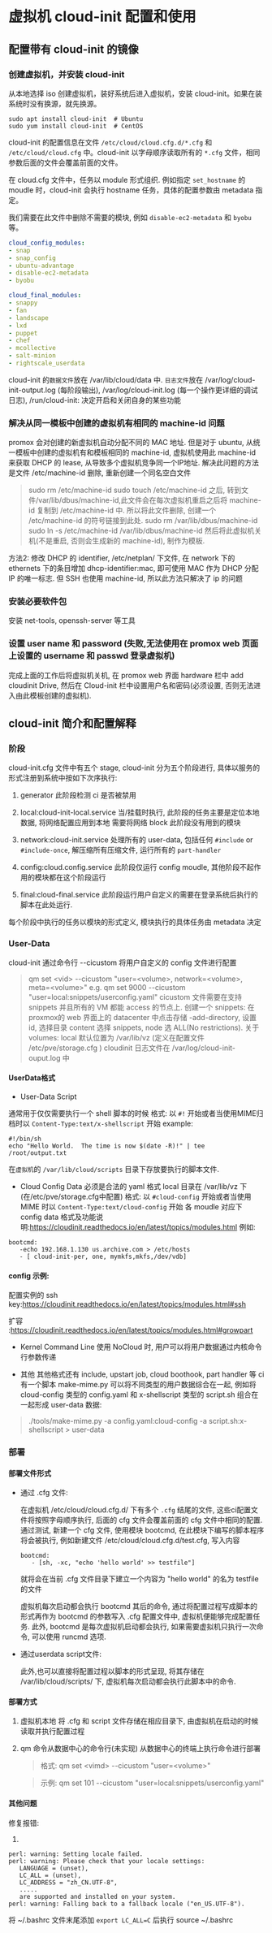 # 虚拟机 cloud-init 配置和使用

## 配置带有 cloud-init 的镜像

### 创建虚拟机，并安装 cloud-init

从本地选择 iso 创建虚拟机，装好系统后进入虚拟机，安装 cloud-init。如果在装系统时没有换源，就先换源。

```shell
sudo apt install cloud-init  # Ubuntu
sudo yum install cloud-init  # CentOS
```

cloud-init 的配置信息在文件 `/etc/cloud/cloud.cfg.d/*.cfg` 和 `/etc/cloud/cloud.cfg` 中。cloud-init 以字母顺序读取所有的 `*.cfg` 文件，相同参数后面的文件会覆盖前面的文件。

在 cloud.cfg 文件中，任务以 module 形式组织. 例如指定 `set_hostname` 的 moudle 时，cloud-init 会执行 hostname 任务，具体的配置参数由 metadata 指定。

我们需要在此文件中删除不需要的模块, 例如 `disable-ec2-metadata` 和 `byobu` 等。 

```yaml
cloud_config_modules:
- snap
- snap_config
- ubuntu-advantage
- disable-ec2-metadata
- byobu

cloud_final_modules:
- snappy
- fan
- landscape
- lxd
- puppet
- chef
- mcollective
- salt-minion
- rightscale_userdata
```

cloud-init 的`数据文件`放在 /var/lib/cloud/data 中. 
`日志文件`放在 /var/log/cloud-init-output.log (每阶段输出), 
/var/log/cloud-init.log (每一个操作更详细的调试日志), 
/run/cloud-init: 决定开启和关闭自身的某些功能
### 解决从同一模板中创建的虚拟机有相同的 machine-id 问题
promox 会对创建的新虚拟机自动分配不同的 MAC 地址. 
但是对于 ubuntu, 从统一模板中创建的虚拟机有和模板相同的 machine-id, 虚拟机使用此 machine-id 来获取 DHCP 的 lease, 从导致多个虚拟机竞争同一个IP地址.
解决此问题的方法是文件 /etc/machine-id 删除, 重新创建一个同名空白文件
> sudo rm /etc/machine-id
> sudo touch /etc/machine-id
之后, 转到文件/var/lib/dbus/machine-id,此文件会在每次虚拟机重启之后将 machine-id 复制到 /etc/machine-id 中. 
所以将此文件删除, 创建一个 /etc/machine-id 的符号链接到此处. 
> sudo rm /var/lib/dbus/machine-id
> sudo ln -s /etc/machine-id /var/lib/dbus/machine-id
然后将此虚拟机关机(不是重启, 否则会生成新的 machine-id), 制作为模板. 

方法2: 
修改 DHCP 的 identifier, /etc/netplan/ 下文件, 在 network 下的 ethernets 下的条目增加 dhcp-identifier:mac, 即可使用 MAC 作为 DHCP 分配 IP 的唯一标志.
但 SSH 也使用 machine-id, 所以此方法只解决了 ip 的问题

### 安装必要软件包
安装 net-tools, openssh-server 等工具

### 设置 user name 和 password (失败,无法使用在 promox web 页面上设置的 username 和 passwd 登录虚拟机)
完成上面的工作后将虚拟机关机, 在 promox web 界面 hardware 栏中 add cloudinit Drive, 然后在 Cloud-init 栏中设置用户名和密码(必须设置, 否则无法进入由此模板创建的虚拟机). 

## cloud-init 简介和配置解释
### 阶段
cloud-init.cfg 文件中有五个 stage, cloud-init 分为五个阶段进行, 具体以服务的形式注册到系统中按如下次序执行:
1. generator
   此阶段检测 ci 是否被禁用

2. local:cloud-init-local.service 
   当/挂载时执行, 此阶段的任务主要是定位本地数据, 将网络配置应用到本地
   需要将网络 block
   此阶段没有用到的模块

3. network:cloud-init.service
   处理所有的 user-data, 包括任何 `#include` or `#include-once`, 解压缩所有压缩文件, 运行所有的 `part-handler`

4. config:cloud.config.service
   此阶段仅运行 config moudle, 其他阶段不起作用的模块都在这个阶段运行

5. final:cloud-final.service
   此阶段运行用户自定义的需要在登录系统后执行的脚本在此处运行. 

每个阶段中执行的任务以模块的形式定义, 模块执行的具体任务由 metadata 决定

### User-Data
cloud-init 通过命令行 --cicustom 将用户自定义的 config 文件进行配置 
> qm set \<vid\> --cicustom "user=\<volume\>, network=\<volume\>, meta=\<volume\>" 
> e.g. qm set 9000 --cicustom "user=local:snippets/userconfig.yaml" 
cicustom 文件需要在支持 snippets 并且所有的 VM 都能 access 的节点上. 
创建一个 snippets: 在proxmox的 web 界面上的 datacenter 中点击存储 -add-directory, 设置 id, 选择目录 content 选择 snippets, node 选 ALL(No restrictions). 
关于 volumes: 
local 默认位置为 /var/lib/vz (定义在配置文件 /etc/pve/storage.cfg ) 
cloudinit 日志文件在 /var/log/cloud-init-ouput.log 中 

#### UserData格式
* User-Data Script

通常用于仅仅需要执行一个 shell 脚本的时候 
格式: 以 `#!` 开始或者当使用MIME归档时以 `Content-Type:text/x-shellscript` 开始
example:
```shell
#!/bin/sh
echo "Hello World.  The time is now $(date -R)!" | tee /root/output.txt
```

在`虚拟机`的 `/var/lib/cloud/scripts` 目录下存放要执行的脚本文件.

* Cloud Config Data
必须是合法的 yaml 格式
local 目录在 /var/lib/vz 下(在/etc/pve/storage.cfg中配置)
格式: 以 `#cloud-config` 开始或者当使用 MIME 时以 `Content-Type:text/cloud-config` 开始
各 moudle 对应下 config data 格式及功能说明:https://cloudinit.readthedocs.io/en/latest/topics/modules.html
例如:
```script
bootcmd:
   -echo 192.168.1.130 us.archive.com > /etc/hosts
   - [ cloud-init-per, one, mymkfs,mkfs,/dev/vdb]
```

#### config 示例:

配置实例的 ssh key:https://cloudinit.readthedocs.io/en/latest/topics/modules.html#ssh

扩容 :https://cloudinit.readthedocs.io/en/latest/topics/modules.html#growpart

* Kernel Command Line
使用 NoCloud 时, 用户可以将用户数据通过内核命令行参数传递

* 其他
其他格式还有 include, upstart job, cloud boothook, part handler 等
ci 有一个脚本 make-mime.py 可以将不同类型的用户数据综合在一起, 例如将 cloud-config 类型的 config.yaml 和 x-shellscript 类型的 script.sh 组合在一起形成 user-data 数据:
> ./tools/make-mime.py -a config.yaml:cloud-config -a script.sh:x-shellscript > user-data

### 部署
#### 部署文件形式
* 通过 .cfg 文件:

   在虚拟机 /etc/cloud/cloud.cfg.d/ 下有多个 `.cfg` 结尾的文件, 这些ci配置文件将按照字母顺序执行, 后面的 cfg 文件会覆盖前面的 cfg 文件中相同的配置.
   通过测试, 新建一个 cfg 文件, 使用模块 bootcmd, 在此模块下编写的脚本程序将会被执行, 例如新建文件 /etc/cloud/cloud.cfg.d/test.cfg, 写入内容
   ```script
   bootcmd:
      - [sh, -xc, "echo 'hello world' >> testfile"]
   ```
   就将会在当前 .cfg 文件目录下建立一个内容为 "hello world" 的名为 testfile 的文件

   虚拟机每次启动都会执行 bootcmd 其后的命令, 通过将配置过程写成脚本的形式再作为 bootcmd 的参数写入 .cfg 配置文件中, 虚拟机便能够完成配置任务.
   此外, bootcmd 是每次虚拟机启动都会执行, 如果需要虚拟机只执行一次命令, 可以使用 runcmd 选项.

* 通过userdata script文件:

   此外,也可以直接将配置过程以脚本的形式呈现, 将其存储在 /var/lib/cloud/scripts/ 下, 虚拟机每次启动都会执行此脚本中的命令.
#### 部署方式
1. 虚拟机本地
   将 .cfg 和 script 文件存储在相应目录下, 由虚拟机在启动的时候读取并执行配置过程

2. qm 命令从数据中心的命令行(未实现)
   从数据中心的终端上执行命令进行部署
   > 格式: qm set \<vimd\> --cicustom "user=\<volume\>"

   > 示例: qm set 101 --cicustom "user=local:snippets/userconfig.yaml" 


#### 其他问题
修复报错:

1. 
```shell
perl: warning: Setting locale failed.
perl: warning: Please check that your locale settings:
   LANGUAGE = (unset),
   LC_ALL = (unset),
   LC_ADDRESS = "zh_CN.UTF-8",
   .....
   are supported and installed on your system.
perl: warning: Falling back to a fallback locale ("en_US.UTF-8").
```
将 ~/.bashrc 文件末尾添加 `export LC_ALL=C` 后执行 source ~/.bashrc
